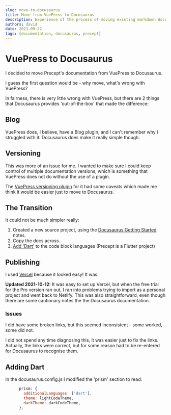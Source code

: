 ```yaml
---
slug: move-to-docusaurus
title: Move from VuePress to Docusaurus
description: Experience of the process of moving existing markdown documentation from VuePress to Docusaurus 
authors: david
date: 2021-09-22
tags: [documentation, docusaurus, precept]
---
```


# VuePress to Docusaurus

I decided to move Precept's documentation from VuePress to Docusaurus.

I guess the first question would be - why move, what's wrong with VuePress?

In fairness, there is very little wrong with VuePress, but there are 2 things that Docusaurus provides 'out-of-the-box' that made the difference:

## Blog

VuePress does, I believe, have a Blog plugin, and I can't remember why I struggled with it.  Docusaurus does make it really simple though.


## Versioning

This was more of an issue for me.  I wanted to make sure I could keep control of multiple documentation versions, which is something that VuePress does not do without the use of a plugin.

The [VuePress versioning plugin](https://titanium-docs-devkit.netlify.app/guide/versioning.html) for it had some caveats which made me think it would be easier just to move to Docusaurus.


## The Transition

It could not be much simpler really:

1. Created a new source project, using the [Docusaurus Getting Started](https://docusaurus.io/docs) notes.
2. Copy the docs across.
3. [Add 'Dart'](#adding-dart) to the code block languages (Precept is a Flutter project)

## Publishing

I used [Vercel](https://vercel.com/) because it looked easy! It was.

**Updated 2021-10-12:**  It was easy to set up Vercel, but when the free trial for the Pro version ran out, I ran into problems trying to import as a personal project and went back to Netlify.  This was also straightforward, even though there are some cautionary notes the the Docusaurus documentation.

### Issues

I did have some broken links, but this seemed inconsistent - some worked, some did not.  

I did not spend any time diagnosing this, it was easier just to fix the links. Actually, the links were correct, but for some reason had to be re-entered for Docusaurus to recognise them.



## Adding Dart

In the docusaurus.config.js I modified the 'prism' section to read:

```javascript {2}
      prism: {
        additionalLanguages: ['dart'],
        theme: lightCodeTheme,
        darkTheme: darkCodeTheme,
      },
```